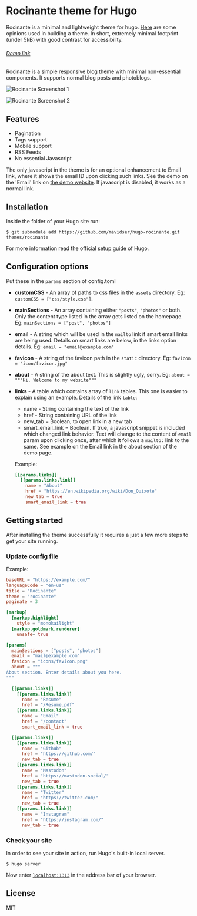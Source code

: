 # Rocinante theme for Hugo

Rocinante is a minimal and lightweight theme for hugo. [Here][1] are some opinions used in building a theme. In short, extremely minimal footprint (under 5kB) with good contrast for accessibility.

######  [Demo link](https://sidverma.io/hugo-rocinante/)

Rocinante is a simple responsive blog theme with minimal non-essential components. It supports normal blog posts and photoblogs.

![Rocinante Screenshot 1](https://raw.githubusercontent.com/mavidser/hugo-rocinante/master/images/tn.png)

![Rocinante Screenshot 2](https://raw.githubusercontent.com/mavidser/hugo-rocinante/master/images/screenshot.png)

## Features

- Pagination
- Tags support
- Mobile support
- RSS Feeds
- No essential Javascript

The only javascript in the theme is for an optional enhancement to Email link, where it shows the email ID upon clicking such links. See the demo on the 'Email' link on [the demo website](https://sidverma.io/hugo-rocinante/). If javascript is disabled, it works as a normal link.

## Installation

Inside the folder of your Hugo site run:

    $ git submodule add https://github.com/mavidser/hugo-rocinante.git themes/rocinante

For more information read the official [setup guide](//gohugo.io/overview/installing/) of Hugo.

## Configuration options

Put these in the `params` section of config.toml

- **customCSS** - An array of paths to css files in the `assets` directory. Eg: `customCSS = ["css/style.css"]`.
- **mainSections** - An array containing either `"posts"`, `"photos"` or both. Only the content type listed in the array gets listed on the homepage. Eg: `mainSections = ["post", "photos"]`
- **email** - A string which will be used in the `mailto` link if smart email links are being used. Details on smart links are below, in the links option details. Eg: `email = "email@example.com"`
- **favicon** - A string of the favicon path in the `static` directory.  Eg: `favicon = "icon/favicon.jpg"`
- **about** - A string of the about text. This is slightly ugly, sorry. Eg: `about = """Hi. Welcome to my website"""`
- **links** - A table which contains array of `link` tables. This one is easier to explain using an example. Details of the link `table`:
  - name - String containing the text of the link
  - href - String containing URL of the link
  - new_tab = Boolean, to open link in a new tab
  - smart_email_link = Boolean. If true, a javascript snippet is included which changed link behavior. Text will change to the content of `email` param upon clicking once, after which it follows a `mailto:` link to the same. See example on the Email link in the about section of the demo page.
  
  Example:
  ```toml
  [[params.links]]
    [[params.links.link]]
      name = "About"
      href = "https://en.wikipedia.org/wiki/Don_Quixote"
      new_tab = true
      smart_email_link = true
  ```

## Getting started

After installing the theme successfully it requires a just a few more steps to get your site running.

### Update config file

Example:

```toml
baseURL = "https://example.com/"
languageCode = "en-us"
title = "Rocinante"
theme = "rocinante"
paginate = 3

[markup]
  [markup.highlight]
    style = "monokailight"
  [markup.goldmark.renderer]
    unsafe= true

[params]
  mainSections = ["posts", "photos"]
  email = "mail@example.com"
  favicon = "icons/favicon.png"
  about = """
About section. Enter details about you here.
"""

  [[params.links]]
    [[params.links.link]]
      name = "Resume"
      href = "/Resume.pdf"
    [[params.links.link]]
      name = "Email"
      href = "/contact"
      smart_email_link = true

  [[params.links]]
    [[params.links.link]]
      name = "Github"
      href = "https://github.com/"
      new_tab = true
    [[params.links.link]]
      name = "Mastodon"
      href = "https://mastodon.social/"
      new_tab = true
    [[params.links.link]]
      name = "Twitter"
      href = "https://twitter.com/"
      new_tab = true
    [[params.links.link]]
      name = "Instagram"
      href = "https://instagram.com/"
      new_tab = true
```

### Check your site

In order to see your site in action, run Hugo's built-in local server.

`$ hugo server`

Now enter [`localhost:1313`](http://localhost:1313/) in the address bar of your browser.

## License

MIT

[1]: https://sidverma.io/2020/03/07/website-updates#the-theme